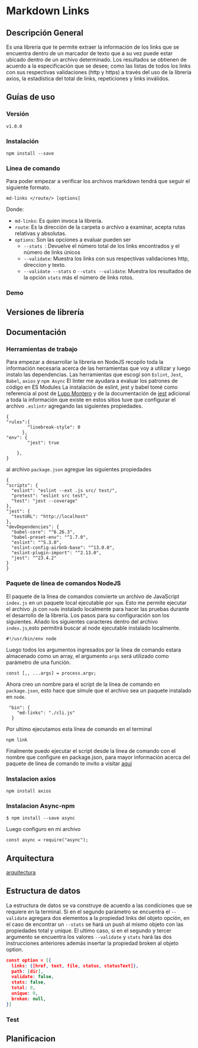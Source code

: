 # Markdown Links

## Descripción General
Es una librería que te permite extraer la información de los links que se encuentra dentro de un marcador de texto que a su vez puede estar ubicado dentro de un archivo determinado. Los resultados se obtienen de acuerdo a la especificación que se desee; como las listas de todos los links con sus respectivas validaciones (http y https) a través del uso de la librería axios, la estadística del total de links, repeticiones y links inválidos.

## Guías de uso
### Versión
`v1.0.0`

### Instalación
```
npm install --save 
``` 
### Línea de comando
Para poder empezar a verificar los archivos markdown tendrá que seguir el siguiente formato.
```
md-links </route/> [options]
```
Donde:
- `md-links`: Es quien invoca la librería.
- `route`: Es la dirección de la carpeta o archivo a examinar, acepta rutas relativas y absolutas.
- `options`: Son las opciones a evaluar pueden ser 
  - `--stats `: Devuelve el número total de los links encontrados y el número de links únicos
  - `--validate`: Muestra los links con sus respectivas validaciones http, direccion y texto.
  - `--validate --stats` o `--stats --validate`: Muestra los resultados de la opción `stats` más el número de links rotos.
### Demo

## Versiones de librería

## Documentación

### Herramientas de trabajo
Para empezar a desarrollar la librería en NodeJS recopilo toda la información necesaria acerca de las herramientas que voy a utilizar y luego instalo las dependencias.
Las herramientas que escogí son `Eslint`, `Jest`, `Babel`, `axios` y `npm Async`
El linter me ayudara a evaluar los patrones de código en ES Modules
La instalación de eslint, jest y babel tomé como referencia al post de [Lupo Montero](https://medium.com/laboratoria-developers/arquitectura-de-interfaces-web-parte-1-a41053c2a1f2)
  y de la documentación de [jest](https://jestjs.io/docs/en/getting-started) adicional a toda la información que existe en estos sitios tuve que configurar el archivo `.eslintr` agregando las siguientes propiedades.
```
{
"rules":{
        "linebreak-style": 0
      },
"env": {
        "jest": true
    
    },
}
  ```
al archivo `package.json` agregue las siguientes propiedades
  ```
{
"scripts": {
    "eslint": "eslint --ext .js src/ test/",
    "pretest": "eslint src test",
    "test": "jest --coverage"
  },
"jest": {
    "testURL": "http://localhost"
  },
 "devDependencies": {
    "babel-core": "^6.26.3",
    "babel-preset-env": "^1.7.0",
    "eslint": "^5.3.0",
    "eslint-config-airbnb-base": "^13.0.0",
    "eslint-plugin-import": "^2.13.0",
    "jest": "^23.4.2"
  }
}
  ```
### Paquete de línea de comandos NodeJS

El paquete de la línea de comandos convierte un archivo de JavaScript `index.js` en un paquete local ejecutable por `npm`. Esto me permite ejecutar el archivo .js con `node` instalado localmente para hacer las pruebas durante el desarrollo de la librería. Los pasos para su configuración son los siguientes.
Añado los siguientes caracteres dentro del archivo `index.js`,esto permitirá buscar al node ejecutable instalado localmente.
```
#!/usr/bin/env node 
```
Luego todos los argumentos ingresados por la línea de comando estara almacenado como un array, el argumento `args` será utilizado como parámetro de una función.
```
const [,, ...args] = process.argv;
```
Ahora creo un nombre para el script de la línea de comando en `package.json`, esto hace que simule que el archivo sea un paquete instalado en `node`.
```
 "bin": {
    "md-links": "./cli.js"
  }
```
Por ultimo ejecutamos esta línea de comando en el terminal
```
npm link
```
Finalmente puedo ejecutar el script desde la línea de comando con el nombre que configure en package.json, para mayor información acerca del paquete de línea de comando te invito a visitar [aquí](https://medium.com/netscape/a-guide-to-create-a-nodejs-command-line-package-c2166ad0452e)

###  Instalacion axios
```
npm install axios
```
### Instalacion Async-npm 
```
$ npm install --save async
```
Luego configuro en mi archivo
```
const async = require("async");
```
## Arquitectura 
[arquitectura](http://subirimagen.me/uploads/20180823103623.PNG)

## Estructura de datos
La estructura de datos se va construye de acuerdo a las condiciones que se requiere en la terminal. Si en el segundo parámetro se encuentra el `--validate` agregara dos elementos a la propiedad links del objeto opción, en el caso de encontrar un `--stats` se hará un push al mismo objeto con las propiedades total y unique. El ultimo caso, si en el segundo y tercer argumento se encuentra los valores `--validate` y `stats` hará las dos instrucciones anteriores además insertar la propiedad broken al objeto option.
```json
const option = [{
  links: {[href, text, file, status, statusText]},
  path: [dir],
  validate: false,
  stats: false,
  total: 0,
  unique: 0,
  broken: null,
}]
```
### Test

## Planificacion
